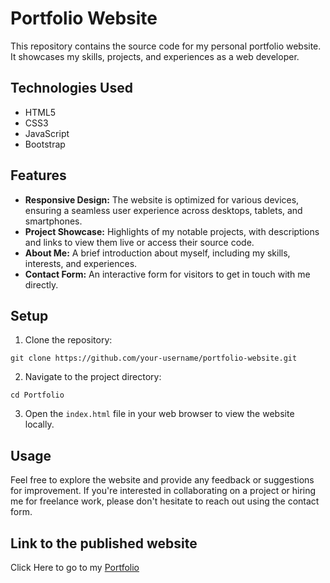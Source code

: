 # Portfolio Website

This repository contains the source code for my personal portfolio website. It showcases my skills, projects, and experiences as a web developer.

## Technologies Used

- HTML5
- CSS3
- JavaScript
- Bootstrap

## Features

- **Responsive Design:** The website is optimized for various devices, ensuring a seamless user experience across desktops, tablets, and smartphones.
- **Project Showcase:** Highlights of my notable projects, with descriptions and links to view them live or access their source code.
- **About Me:** A brief introduction about myself, including my skills, interests, and experiences.
- **Contact Form:** An interactive form for visitors to get in touch with me directly.

## Setup

1. Clone the repository:

`git clone https://github.com/your-username/portfolio-website.git`


2. Navigate to the project directory:

`cd Portfolio`


3. Open the `index.html` file in your web browser to view the website locally.

## Usage

Feel free to explore the website and provide any feedback or suggestions for improvement. If you're interested in collaborating on a project or hiring me for freelance work, please don't hesitate to reach out using the contact form.

## Link to the published website

Click Here to go to my [Portfolio](https://debspandanc2911.github.io/Portfolio/)
